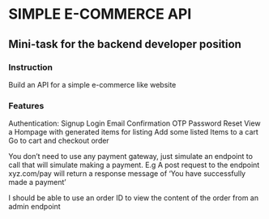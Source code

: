 # SIMPLE E-COMMERCE API

## Mini-task for the backend developer position

### Instruction

Build an API for a simple e-commerce like website

### Features

Authentication:
Signup
Login
Email Confirmation OTP
Password Reset
View a Hompage with generated items for listing
Add some listed Items to a cart
Go to cart and checkout order

You don’t need to use any payment gateway, just simulate an endpoint to call that will simulate making a payment. E.g A post request to the endpoint xyz.com/pay will return a response message of ‘You have successfully made a payment’

I should be able to use an order ID to view the content of the order from an admin endpoint
